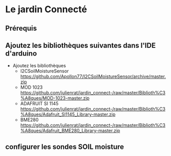 # Le jardin Connecté

## Prérequis

## Ajoutez les bibliothèques suivantes dans l'IDE d'arduino
- Ajoutez les bibliothèques
	- I2CSoilMoistureSensor https://github.com/Apollon77/I2CSoilMoistureSensor/archive/master.zip
	- MOD 1023 https://github.com/julienrat/jardin_connect-/raw/master/Biblioth%C3%A8ques/MOD-1023-master.zip
	- ADAFRUIT SI 1145 https://github.com/julienrat/jardin_connect-/raw/master/Biblioth%C3%A8ques/Adafruit_SI1145_Library-master.zip
	- BME280 https://github.com/julienrat/jardin_connect-/raw/master/Biblioth%C3%A8ques/Adafruit_BME280_Library-master.zip

## configurer les sondes SOIL moisture
